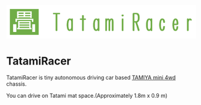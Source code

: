 ![TatamiRacer_Logo](img/TatamiRacer_LogoM.png)
# TatamiRacer
TatamiRacer is tiny autonomous driving car based [TAMIYA mini 4wd](https://www.tamiya.com/english/mini4wd/m4item/m4item.htm) chassis.

You can drive on Tatami mat space.(Approximately 1.8m x 0.9 m)
